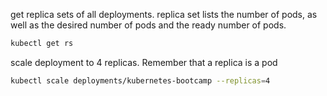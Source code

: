 get replica sets of all deployments.
replica set lists the number of pods, as well as the desired number of pods and the ready number of pods.
```bash
kubectl get rs
```

scale deployment to 4 replicas. Remember that a replica is a pod
```bash
kubectl scale deployments/kubernetes-bootcamp --replicas=4
```